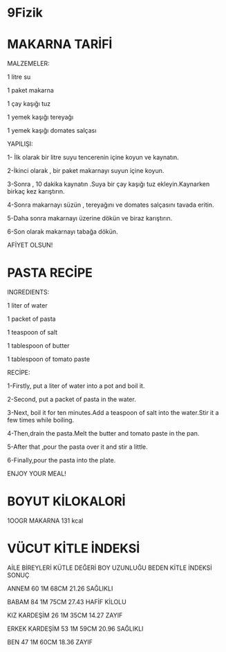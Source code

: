 # 9Fizik
#  MAKARNA  TARİFİ
MALZEMELER:

1 litre   su

1 paket makarna

1 çay kaşığı tuz

1 yemek kaşığı tereyağı

1 yemek kaşığı domates salçası

YAPILIŞI:

1- İlk  olarak  bir  litre suyu  tencerenin içine  koyun  ve  kaynatın.

2-İkinci  olarak , bir paket makarnayı suyun içine koyun.

3-Sonra , 10 dakika kaynatın .Suya   bir çay kaşığı tuz ekleyin.Kaynarken birkaç kez karıştırın.

4-Sonra makarnayı süzün , tereyağını ve domates salçasını tavada eritin.

5-Daha sonra makarnayı üzerine  dökün ve biraz karıştırın.

6-Son olarak  makarnayı tabağa  dökün.

  AFİYET OLSUN!
  
  
  # PASTA RECİPE
  INGREDIENTS:
  
  1 liter of water
  
  1 packet of pasta
  
  1 teaspoon of salt
  
  1 tablespoon of butter
  
  1 tablespoon of tomato paste
  
  RECİPE:
  
  1-Firstly, put a liter of water into a pot and boil it.
  
  2-Second, put a packet of pasta in the water.
  
  3-Next, boil it for ten minutes.Add a teaspoon of salt into the water.Stir it a few times while boiling.
  
  4-Then,drain the pasta.Melt the butter and tomato paste in the pan.
  
  5-After that ,pour the pasta over it and stir a little.
  
  6-Finally,pour the pasta into the plate.
  
  ENJOY YOUR MEAL!
  
 
  
  # BOYUT              KİLOKALORİ
  
  1OOGR MAKARNA      131 kcal
  
  
  
  # VÜCUT KİTLE İNDEKSİ
  
  AİLE BİREYLERİ	KÜTLE DEĞERİ	BOY UZUNLUĞU  	BEDEN KİTLE İNDEKSİ	SONUÇ               
  
  ANNEM                    60                  1M 68CM       21.26              SAĞLIKLI
  
  BABAM                    84                  1M 75CM       27.43              HAFİF KİLOLU
  
  KIZ KARDEŞİM             26                  1M 35CM       14.27              ZAYIF
  
  ERKEK KARDEŞİM           53                  1M 59CM       20.96              SAĞLIKLI
  
  BEN                      47                  1M 60CM       18.36              ZAYIF
  

  
  
  
  
  
  
  
